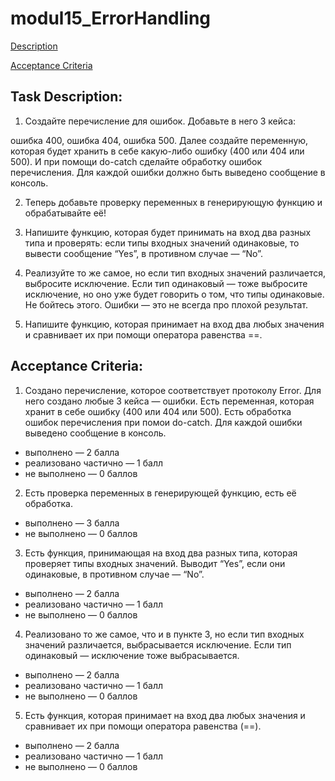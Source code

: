 # modul15_ErrorHandling
[Description](#taskDescription)

[Acceptance Criteria](#acceptance)

## Task Description:
 1. Создайте перечисление для ошибок. Добавьте в него 3 кейса:

ошибка 400,
ошибка 404,
ошибка 500.
Далее создайте переменную, которая будет хранить в себе какую-либо ошибку (400 или 404 или 500). И при помощи do-catch сделайте обработку ошибок перечисления. Для каждой ошибки должно быть выведено сообщение в консоль.

2. Теперь добавьте проверку переменных в генерирующую функцию и обрабатывайте её! 

3. Напишите функцию, которая будет принимать на вход два разных типа и проверять: если типы входных значений одинаковые, то вывести сообщение “Yes”, в противном случае — “No”.

4. Реализуйте то же самое, но если тип входных значений различается, выбросите исключение. Если тип одинаковый — тоже выбросите исключение, но оно уже будет говорить о том, что типы одинаковые. Не бойтесь этого. Ошибки — это не всегда про плохой результат.

5. Напишите функцию, которая принимает на вход два любых значения и сравнивает их при помощи оператора равенства ==.
 
 
## Acceptance Criteria:

1. Создано перечисление, которое соответствует протоколу Error. Для него создано любые 3 кейса —  ошибки. Есть переменная, которая хранит в себе ошибку (400 или 404 или 500). Есть обработка ошибок перечисления при помои do-catch. Для каждой ошибки выведено сообщение в консоль.
- выполнено — 2 балла
- реализовано частично — 1 балл
- не выполнено — 0 баллов

2. Есть проверка переменных в генерирующей функцию, есть её обработка.
- выполнено — 3 балла
- не выполнено — 0 баллов

3. Есть функция, принимающая на вход два разных типа, которая проверяет типы входных значений. Выводит “Yes”, если они одинаковые, в противном случае — “No”.
- выполнено — 2 балла
- реализовано частично — 1 балл
- не выполнено — 0 баллов

4. Реализовано то же самое, что и в пункте 3, но если тип входных значений различается, выбрасывается исключение. Если тип одинаковый — исключение тоже выбрасывается.
- выполнено — 2 балла
- реализовано частично — 1 балл
- не выполнено — 0 баллов

5. Есть функция, которая принимает на вход два любых значения и сравнивает их при помощи оператора равенства (==).
- выполнено — 2 балла
- реализовано частично — 1 балл
- не выполнено — 0 баллов
